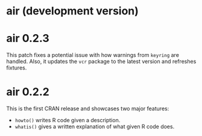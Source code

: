 # air (development version)

# air 0.2.3

This patch fixes a potential issue with how warnings from `keyring` are handled. Also, it updates the `vcr` package to the latest version and refreshes fixtures.

# air 0.2.2

This is the first CRAN release and showcases two major features:

* `howto()` writes R code given a description.
* `whatis()` gives a written explanation of what given R code does.
